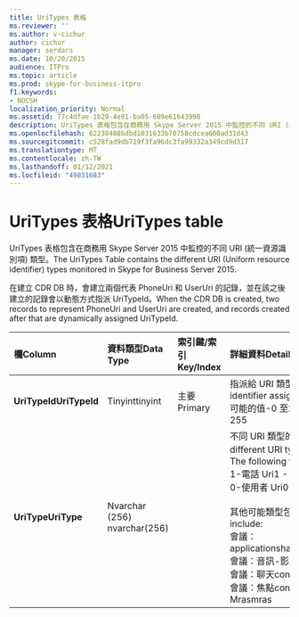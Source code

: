 ```yaml
---
title: UriTypes 表格
ms.reviewer: ''
ms.author: v-cichur
author: cichur
manager: serdars
ms.date: 10/20/2015
audience: ITPro
ms.topic: article
ms.prod: skype-for-business-itpro
f1.keywords:
- NOCSH
localization_priority: Normal
ms.assetid: 77c4dfae-1b29-4e81-ba05-609e61643998
description: UriTypes 表格包含在商務用 Skype Server 2015 中監控的不同 URI (統一資源識別項) 類型。
ms.openlocfilehash: 622384086dbd1031633b70758cdcea600ad31d43
ms.sourcegitcommit: c528fad9db719f3fa96dc3fa99332a349cd9d317
ms.translationtype: MT
ms.contentlocale: zh-TW
ms.lasthandoff: 01/12/2021
ms.locfileid: "49831683"
---
```

# <a name="uritypes-table"></a><span data-ttu-id="05550-103">UriTypes 表格</span><span class="sxs-lookup"><span data-stu-id="05550-103">UriTypes table</span></span>
 
<span data-ttu-id="05550-104">UriTypes 表格包含在商務用 Skype Server 2015 中監控的不同 URI (統一資源識別項) 類型。</span><span class="sxs-lookup"><span data-stu-id="05550-104">The UriTypes Table contains the different URI (Uniform resource identifier) types monitored in Skype for Business Server 2015.</span></span>

<span data-ttu-id="05550-105">在建立 CDR DB 時，會建立兩個代表 PhoneUri 和 UserUri 的記錄，並在該之後建立的記錄會以動態方式指派 UriTypeId。</span><span class="sxs-lookup"><span data-stu-id="05550-105">When the CDR DB is created, two records to represent PhoneUri and UserUri are created, and records created after that are dynamically assigned UriTypeId.</span></span> 
  
|<span data-ttu-id="05550-106">**欄**</span><span class="sxs-lookup"><span data-stu-id="05550-106">**Column**</span></span>|<span data-ttu-id="05550-107">**資料類型**</span><span class="sxs-lookup"><span data-stu-id="05550-107">**Data Type**</span></span>|<span data-ttu-id="05550-108">**索引鍵/索引**</span><span class="sxs-lookup"><span data-stu-id="05550-108">**Key/Index**</span></span>|<span data-ttu-id="05550-109">**詳細資料**</span><span class="sxs-lookup"><span data-stu-id="05550-109">**Details**</span></span>|
|:-----|:-----|:-----|:-----|
|<span data-ttu-id="05550-110">**UriTypeId**</span><span class="sxs-lookup"><span data-stu-id="05550-110">**UriTypeId**</span></span> <br/> |<span data-ttu-id="05550-111">Tinyint</span><span class="sxs-lookup"><span data-stu-id="05550-111">tinyint</span></span>  <br/> |<span data-ttu-id="05550-112">主要</span><span class="sxs-lookup"><span data-stu-id="05550-112">Primary</span></span>  <br/> |<span data-ttu-id="05550-113">指派給 URI 類型的唯一識別碼。</span><span class="sxs-lookup"><span data-stu-id="05550-113">Unique identifier assigned to a URI type.</span></span>  <br/> <span data-ttu-id="05550-114">可能的值-0 至255</span><span class="sxs-lookup"><span data-stu-id="05550-114">Possible values - 0 to 255</span></span> |
|<span data-ttu-id="05550-115">**UriType**</span><span class="sxs-lookup"><span data-stu-id="05550-115">**UriType**</span></span> <br/> |<span data-ttu-id="05550-116">Nvarchar (256) </span><span class="sxs-lookup"><span data-stu-id="05550-116">nvarchar(256)</span></span>  <br/> || <span data-ttu-id="05550-117">不同 URI 類型的描述。</span><span class="sxs-lookup"><span data-stu-id="05550-117">Descriptions of the different URI types.</span></span> <span data-ttu-id="05550-118">下列值是預先指派的：</span><span class="sxs-lookup"><span data-stu-id="05550-118">The following values are pre-assigned:</span></span> <br/>  <span data-ttu-id="05550-119">1-電話 Uri</span><span class="sxs-lookup"><span data-stu-id="05550-119">1 - Phone Uri</span></span> <br/>  <span data-ttu-id="05550-120">0-使用者 Uri</span><span class="sxs-lookup"><span data-stu-id="05550-120">0 - User Uri</span></span> <br/> <br/>  <span data-ttu-id="05550-121">其他可能類型包括：</span><span class="sxs-lookup"><span data-stu-id="05550-121">Other possible types include:</span></span> <br/><span data-ttu-id="05550-122">會議： applicationsharing</span><span class="sxs-lookup"><span data-stu-id="05550-122">conf:applicationsharing</span></span> <br/> <span data-ttu-id="05550-123">會議：音訊-影片</span><span class="sxs-lookup"><span data-stu-id="05550-123">conf:audio-video</span></span><br/> <span data-ttu-id="05550-124">會議：聊天</span><span class="sxs-lookup"><span data-stu-id="05550-124">conf:chat</span></span><br/>    <span data-ttu-id="05550-125">會議：焦點</span><span class="sxs-lookup"><span data-stu-id="05550-125">conf:focus</span></span><br/>   <span data-ttu-id="05550-126">Mras</span><span class="sxs-lookup"><span data-stu-id="05550-126">mras</span></span><br/>
